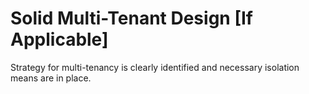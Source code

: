 #
# Solid Multi-Tenant Design [If Applicable]

Strategy for multi-tenancy is clearly identified and necessary isolation means are in place.